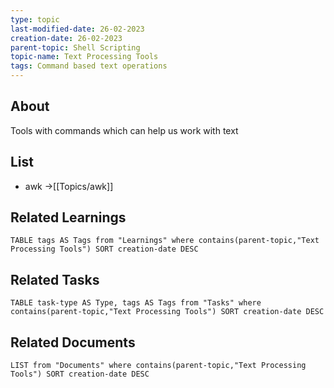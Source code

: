 ```yaml
---
type: topic
last-modified-date: 26-02-2023
creation-date: 26-02-2023
parent-topic: Shell Scripting
topic-name: Text Processing Tools
tags: Command based text operations
---
```


## About
Tools with commands which can help us work with text

## List
- awk ->[[Topics/awk]]




## Related Learnings
```dataview
TABLE tags AS Tags from "Learnings" where contains(parent-topic,"Text Processing Tools") SORT creation-date DESC
```


## Related Tasks
```dataview
TABLE task-type AS Type, tags AS Tags from "Tasks" where contains(parent-topic,"Text Processing Tools") SORT creation-date DESC
```

## Related Documents
```dataview
LIST from "Documents" where contains(parent-topic,"Text Processing Tools") SORT creation-date DESC
```